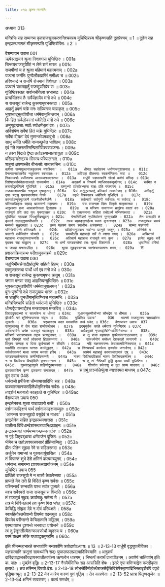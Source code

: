 ```yaml
---
title: ०१३ कृष्ण-सम्मतिः

---
```



अध्यायः 013

मन्त्रिभिः सह सम्मन्त्र्य कृतराजसूयकरणनिश्चयस्य युधिष्ठिरस्य श्रीकृष्णम्प्रति दूतप्रेषणम् ॥ 1 ॥ दूतेन सह इन्द्रप्रस्थमागतं श्रीकृष्णम्प्रति युधिष्ठिरोक्तिः ॥ 2 ॥
	
वैशम्पायन उवाच 	001  
ऋषेस्तद्वचनं श्रुत्वा निशश्वास युधिष्ठिरः ।	001a  
चिन्तयन्राजसूयेष्टिं न लेभे शर्म भारत ॥	001c  
राजर्षीणां च तं श्रुत्वा महिमानं महात्मनाम् ।	002a  
यज्वनां कर्मभिः पुण्यैर्लोकप्राप्तिं समीक्ष्य च ॥	002c  
हरिश्चन्द्रं च राजर्षि रोचमानं विशेषतः ।	003a  
यज्वानं यज्ञमाहर्तुं राजसूयमियेष सः ॥	003c  
युधिष्ठिरस्ततः सर्वानर्चयित्वा सभासदः ।	004a  
प्रत्यर्चितश्च तैः सर्वैर्यज्ञायैव मनो दधे ॥	004c  
स राजसूयं राजेन्द्र कुरूणामृषभस्तदा ।	005a  
आहर्तुं प्रवणं चक्रे मनः सञ्चिन्त्य चासकृत् ॥	005c  
भूयश्चाद्भुतवीर्यौजा धर्ममेवानुचिन्तयन् ।	006a  
किं हितं सर्वलोकानां भवेदिति मनो दधे ॥	006c  
अनुगृह्णन्प्रजाः सर्वाः सर्वधर्मभृतां वरः ।	007a  
अविशेषेण सर्वेषां हितं चक्रे युधिष्ठिरः ॥	007c  
सर्वेषां दीयतां देयं मुष्णन्कोपमदावुभौ ।	008a  
साधु धर्मेति धर्मेति नान्यच्छ्रूयेत भाषितम् ॥	008c  
एवं गते ततस्तस्मिन्पितरीवाश्वसञ्जनाः ।	009a  
न तस्य विद्यते द्वेष्टा ततोऽस्याजातशत्रुता ॥	009c  
परिग्रहान्नरेन्द्रस्य भीमस्य परिपालनात् ।	010a  
शत्रूणां क्षपणाच्चैव बीभत्सोः सव्यसाचिनः ॥	010c  
`बलीनां सम्यगुत्थानान्नकुलस्य यशस्विनः' ।	011a  
धीमतः सहदेवस्य धर्माणामनुशासनात् ॥	011c  
वैनत्यात्सर्वतश्चैव नकुलस्य स्वभावतः ।	012a  
अविग्रहा वीतभयाः स्वकर्मनिरताः सदा ॥	012c  
निकामवर्षाः स्फीताश्च आसञ्जनपदास्तथा ।	013a  
वार्धुषी यज्ञसत्वानि गोरक्षं कर्षणं वणिक् ॥	013c  
विशेषात्सर्वमेवैतत्सञ्जज्ञे राजकर्मणा ।	014a  
अनुकर्षं च निष्कर्षं व्याधिपावकमूर्च्छनम् ॥	014c  
सर्वमेव न तत्रासीद्धर्मनित्ये युधिष्ठिरे ।	015a  
दस्युभ्यो वञ्चकेभ्यश्च राज्ञः प्रति परस्परम् ॥	015c  
राजवल्लभतश्चैव नाश्रूयत मृषाकृतम् ।	016a  
प्रियं कर्तुमुपस्थातुं बलिकर्म स्वकर्मजम् ॥	016c  
अभिहर्तुं नृपाः षट्सु पृथक्जात्यैश्च नैगमैः ।	017a  
ववृधे विषयस्तत्र धर्मनित्ये युधिष्ठिरे ॥	017c  
कामतोऽप्युपयुञ्जानै राजसैर्लोभजैर्जनैः ।	018a  
सर्वव्यापी सर्वगुणी सर्वसाहः स सर्वराट् ॥	018c  
यस्मिन्नधिकृतः सम्राड् भ्राजमानो महायशाः ।	019a  
यत्र राजन्दश दिशः पितृतो मातृतस्तथा ।	019c  
अनुरक्ताः प्रजा आसन्नागोपाला द्विजातयः ॥	019e  
स मन्त्रिणः समानाय्य भ्रातृंश्च वदतां वरः ।	020a  
राजसूयं प्रति तदा पुनः पुनरपृच्छत ॥	020c  
ते पृच्छ्यमानाः सहिता वचोऽर्थ्यं मन्त्रिणस्तदा ।	021a  
युधिष्ठिरं महाप्राज्ञं यियक्षुमिदमब्रुवन् ॥	021c  
येनाभिषिक्तो नृपतिर्वारुणं गुणमृच्छति ।	022a  
तेन राजाऽपि तं कृत्स्नं सम्राड्गुणमभीप्सति ॥	022c  
तस्य सम्राड्गुणार्हस्य भवतः कुरुनन्दन ।	023a  
राजसूयस्य समयं मन्यन्ते सुहृदस्तव ॥	023c  
तस्य यज्ञस्य समयः स्वाधीनः क्षत्रसम्पदा ।	024a  
साम्ना षडग्नयो यस्मिंश्चीयन्ते शंसितव्रतैः ॥	024c  
दर्वीहोमानुपादाय सर्वान्यः प्राप्नुते क्रतून् ।	025a  
अभिषेकं च यज्ञान्ते सर्वजित्तेन चोच्यते ॥	025c  
समर्थोऽसि महाबाहो सर्वे ते वशगा वयम् ।	026a  
अचिरात्त्वं महाराज राजसूयमवाप्स्यसि ॥	026c  
अविचार्य महाराज राजसूये मनः कुरु ।	027a  
इत्येवं सुहृदः सर्वे पृथक्च सह चाब्रुवन् ॥	027c  
स धर्म्यं पाण्डवस्तेषां वचः श्रुत्वा विशाम्पते ।	028a  
धृष्टमिष्टं वरिष्टं च जग्राह मनसाऽरिहा ॥	028c  
श्रुत्वा सुहृद्वचस्तच्च जानंश्चाप्यात्मनः क्षमम् ।	029a  
`स प्रशस्तक्रियारम्भः परीक्षामुपचक्रमे ॥	029c  
वैशम्पायन उवाच 	030  
चतुर्भिर्भीमसेनाद्यैर्भ्रातृभिः सहितो हितम् ।	030a  
एवमुक्तस्तथा पार्थो धर्म एव मनो दधे ॥	030c  
स राजसूयं राजेन्द्रः कुरूणामृषभः क्रतुम् ।	031a  
जगाम मनसा सद्य आहरिष्यन्युधिष्ठिरः ॥	031c  
भूयस्त्वद्भुतवीर्योपि धर्ममेवानुपालयन् ' ।	032a  
पुनः पुनर्मनो दध्रे राजसूयाय भारत ॥	032c  
स भ्रातृभिः पुनर्धीमानृत्विग्भिश्च महात्मभिः ।	033a  
मन्त्रिभिश्चापि सहितो धर्मराजो युधिष्ठिरः ॥	033c  
धौम्यद्वैपायनाद्यैश्च मन्त्रयामास मन्त्रवित् ।	034a  
`विराटद्रुपदाभ्यां च सात्यकेन च धीमता ॥	034c  
युधामन्यूत्तमौजोभ्यां सौभद्रेण च धीमता ।	035a  
द्रौपदेयैः परं शूरैर्मन्त्रयामास संवृतः ॥	035c  
युधिष्ठिर उवाच' 	036  
भवन्तो राजसूयस्य सम्राडर्हस्य सुक्रतोः ।	036a  
श्रद्दधानस्य वदत ममावाप्तिः कथं भवेत् ॥	036c  
वैशम्पायन उवाच 	037  
एवमुक्तास्तु ते तेन राज्ञा राजीवलोचन ।	037a  
इदमूचुर्वचः काले धर्मराजं युधिष्ठिरम् ॥	037c  
अर्हस्त्वमसि धर्मज्ञ राजसूयं महाक्रतुम् ।	038a  
अथैवमुक्ते नृपतावृत्विग्भिर्ऋषिभिस्तथा ॥	038c  
मन्त्रिणो भ्रातरश्चास्य तद्वचः प्रत्यपूजयन् ।	039a  
स तु राजा महाप्राज्ञः पुनरेवात्मनाऽऽत्मवान् ॥	039c  
भूयो विममृशे पार्थो लोकानां हितकाम्यया ।	040a  
सामर्थ्ययोगं सम्प्रेक्ष्य देशकालौ व्ययागमौ ॥	040c  
विमृश्य सम्यक् च धिया कुर्वन्प्राज्ञो न सीदति ।	041a  
नहि यज्ञसमारम्भः केवलात्मविनिश्चयात् ॥	041c  
भवतीति समाज्ञाय यत्नतः कार्यमुद्वहन् ।	042a  
स निश्चयार्थं कार्यस्य कृष्णमेव जनार्दनम् ॥	042c  
सर्वलोकात्परं मत्वा जगाम मनसा हरिम् ।	043a  
अप्रमेयं महाबाहुं कामाज्जातमजं नृषु ॥	043c  
पाण्डवस्तर्कयामास कर्मभिर्देवसम्मतैः ।	044a  
नास्य किञ्चिदविज्ञातं नास्य किञ्चिदकर्मजम् ॥	044c  
न स किञ्चिन्न विषहेदिति कृष्णममन्यत ।	045a  
स तु तां नैष्ठिकीं बुद्धिं कृत्वा पार्थो युधिष्ठिरः ॥	045c  
गुरुवद्भूतगुरवे प्राहिणोद्दूतमञ्जसा ।	046a  
शीघ्रगेन रथेनाशु स दूतः प्राप्य यादवान् ॥	046c  
द्वारकावासिनं कृष्णं द्वारवत्यां समासदत् ।	047a  
`स प्रभुं प्राञ्जलिर्भूत्वा व्यज्ञापयत माधवम् ॥	047c  
दूत उवाच 	048  
धर्मराजो हृषीकेश धौम्यव्यासादिभिः सह ।	048a  
पाञ्चालमात्स्यसहितैर्भ्रातृभिश्चैव सर्वशः ॥	048c  
त्वद्दर्शनं महाबाहो काङ्क्षते स युधिष्ठिरः ॥	049ac  
वैशम्पायन उवाच 	050  
इन्द्रसेनवचः श्रुत्वा यादवप्रवरो बली' ।	050a  
दर्शनाकाङ्क्षिणं पार्थं दर्शनाकाङ्क्षयाच्युतः ॥	050c  
`आमन्त्र्य राजन्सुहृदो वसुदेवं च माधवः' ।	051a  
इन्द्रसेनेन सहित इन्द्रप्रस्थमगात्तदा ।	051c  
व्यतीत्य विविधान्देशांस्त्वरावान्क्षिप्रवाहनः ॥	051e  
इन्द्रप्रस्थगतं पार्थमभ्यगच्छज्जनार्दनः ।	052a  
स गृहे पितृवद्भ्रात्रा धर्मराजेन पूजितः ॥	052c  
भीमेन च ततोऽपश्यत्स्वसारं प्रीतिमान्पितुः ।	053a  
प्रीतः प्रीतेन सुहृदा रेमे स सहितस्तदा ॥	053c  
अर्जुनेन यमाभ्यां च गुरुवत्पर्युपासितः ।	054a  
तं विश्रान्तं शुभे देशे क्षणिनं कल्पमच्युतम् ।	054c  
धर्मराजः समागम्य ज्ञापयत्स्वप्रयोजनम् ॥	054e  
युधिष्ठिर उवाच 	055  
प्रार्थितो राजसूयो मे न चासौ केवलेप्सया ।	055a  
प्राप्यते येन तत्ते हि विदितं कृष्ण सर्वशः ॥	055c  
यस्मिन्सर्वं सम्भवति यश्च सर्वत्र पूज्यते ।	056a  
यश्च सर्वेश्वरो राजा राजसूयं स विन्दति ॥	056c  
तं राजसूयं सुहृदः कार्यमाहुः समेत्य मे ।	057a  
तत्र मे निश्चिततमं तव कृष्ण गिरा भवेत् ॥	057c  
केचिद्धि सौहृदा देवे न दोषं परिचक्षते ।	058a  
स्वार्थहेतोस्तथैवान्ये प्रियमेव वदन्त्युत ॥	058c  
प्रियमेव परीप्सन्ते केचिदात्मनि यद्धितम् ।	059a  
एवम्प्रायाश्च दृश्यन्ते जनवादाः प्रयोजने ॥	059c  
त्वं तु हेतूनतीत्यैतान्कामक्रोधौ व्युदस्य च ।	060a  
परमं यत्क्षमं लोके यथावद्वक्तुमर्हसि ॥ 	060c  

इति श्रीमन्महाभारते सभापर्वणि मन्त्रपर्वणि त्रयोदशोऽध्यायः ॥ 13 ॥
2-13-13 वार्धुषी वृद्ध्युपजीविका । यज्ञसत्वानि क्रतूनां सामर्थ्यानि सद्यः पुष्कलफलप्रदत्वादिविषयाणि ॥ 
अनुकर्षं दारिद्र्याद्राजकीयद्रव्यस्यातीतवर्षस्य ऋणत्वेन धारणम् । निष्कर्षं करार्थं प्रजापीडनम् । अवर्षणं चातिवर्षम् इति क. पाठः । मूर्च्छनं वृद्धिः ॥
2-13-17 नैगमैर्वणिग्भिः सह आसन्निति शेषः । इतरे नृपा वणिग्वद्येन करदीकृता इत्यर्थः । तत्र तस्मिन् विषयो देशः ॥
2-13-18 लोभजैर्विमोहोत्थैराजसैर्वृत्तिविशेषैस्तृष्णादिभिस्तादृशैरपि ववृधे वृद्धिमानभूत् ॥
2-13-22 येन कारेण वारुणं गुणं वृद्धिम् । तेन कारणेना ॥ 
2-13-52 भ्रात्रा पितृष्वसृजेन ॥
 2-13-54 क्षणिनं सावसरम् । कल्पं समर्थम् ॥